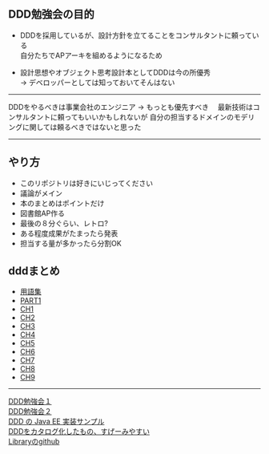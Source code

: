 ## DDD勉強会の目的
* DDDを採用しているが、設計方針を立てることをコンサルタントに頼っている    
自分たちでAPアーキを組めるようになるため  

* 設計思想やオブジェクト思考設計本としてDDDは今の所優秀  
-> デベロッパーとしては知っておいてそんはない

---
DDDをやるべきは事業会社のエンジニア → もっとも優先すべき　
最新技術はコンサルタントに頼ってもいいかもしれないが
自分の担当するドメインのモデリングに関しては頼るべきではないと思った  

---

## やり方
* このリポジトリは好きにいじってください
* 議論がメイン
* 本のまとめはポイントだけ
* 図書館AP作る
* 最後の８分ぐらい、レトロ?
* ある程度成果がたまったら発表
* 担当する量が多かったら分割OK


## dddまとめ
* [用語集](./document/glossary.md)
* [PART1](./document/part1/part1.md)
* [CH1](./document/part1/ch1.md)
* [CH2](./document/part1/ch2.md)
* [CH3](./document/part1/ch3.md)
* [CH4](./document/part2/ch4.md)
* [CH5](./document/part2/ch5.md)
* [CH6](./document/part2/ch6.md)
* [CH7](./document/part2/ch7.md)
* [CH8](./document/part3/ch8.md)
* [CH9](./document/part3/ch9.md)

---

[DDD勉強会１](https://moznion.hatenadiary.com/entry/2017/08/31/190458)  
[DDD勉強会２](https://developer.hatenastaff.com/entry/2015/08/20/170300)  
[DDD の Java EE 実装サンプル](https://qiita.com/opengl-8080/items/4f8938c65d8a2b7e50d0)  
[DDDをカタログ化したもの、すげーみやすい](https://www.ogis-ri.co.jp/otc/hiroba/technical/DDDEssence/chap1.html)  
[Libraryのgithub](https://github.com/leonsk32/library/commits/master)
